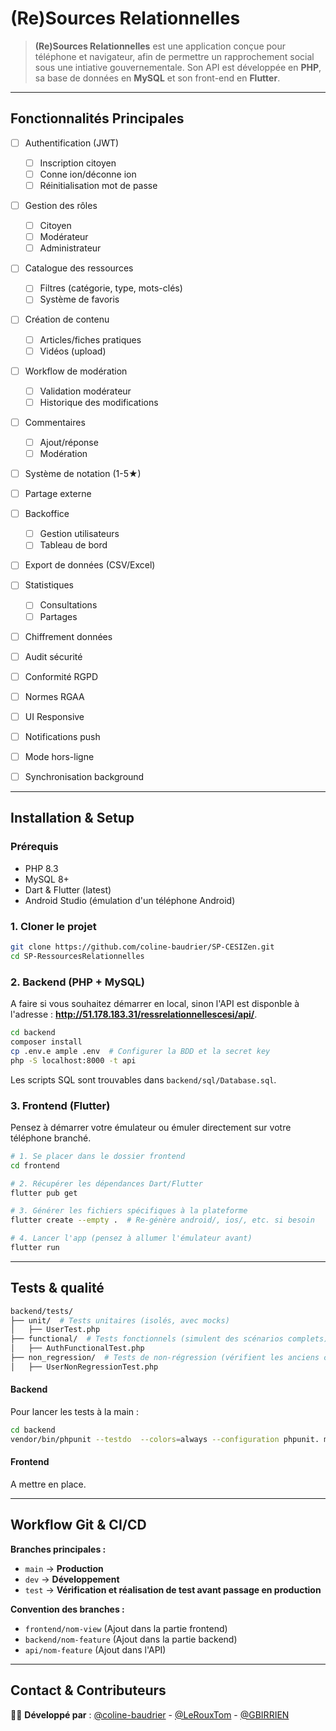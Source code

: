 # (Re)Sources Relationnelles

> **(Re)Sources Relationnelles** est une application conçue pour téléphone et navigateur, afin de permettre un rapprochement social sous une intiative gouvernementale. Son API est développée en **PHP**, sa base de données en **MySQL** et son front-end en **Flutter**.

---

## Fonctionnalités Principales

- [ ] Authentification (JWT)

  - [ ] Inscription citoyen
  - [ ] Conne ion/déconne ion
  - [ ] Réinitialisation mot de passe

- [ ] Gestion des rôles

  - [ ] Citoyen
  - [ ] Modérateur
  - [ ] Administrateur

- [ ] Catalogue des ressources

  - [ ] Filtres (catégorie, type, mots-clés)
  - [ ] Système de favoris

- [ ] Création de contenu

  - [ ] Articles/fiches pratiques
  - [ ] Vidéos (upload)

- [ ] Workflow de modération

  - [ ] Validation modérateur
  - [ ] Historique des modifications

- [ ] Commentaires

  - [ ] Ajout/réponse
  - [ ] Modération

- [ ] Système de notation (1-5★)

- [ ] Partage externe

- [ ] Backoffice

  - [ ] Gestion utilisateurs
  - [ ] Tableau de bord

- [ ] Export de données (CSV/Excel)

- [ ] Statistiques
  - [ ] Consultations
  - [ ] Partages
- [ ] Chiffrement données
- [ ] Audit sécurité
- [ ] Conformité RGPD
- [ ] Normes RGAA
- [ ] UI Responsive
- [ ] Notifications push
- [ ] Mode hors-ligne
- [ ] Synchronisation background

---

## Installation & Setup

### Prérequis

- PHP 8.3
- MySQL 8+
- Dart & Flutter (latest)
- Android Studio (émulation d'un téléphone Android)

### 1. Cloner le projet

```bash
git clone https://github.com/coline-baudrier/SP-CESIZen.git
cd SP-RessourcesRelationnelles
```

### 2. Backend (PHP + MySQL)

A faire si vous souhaitez démarrer en local, sinon l'API est disponble à l'adresse : **http://51.178.183.31/ressrelationnellescesi/api/**.

```bash
cd backend
composer install
cp .env.e ample .env  # Configurer la BDD et la secret key
php -S localhost:8000 -t api
```

Les scripts SQL sont trouvables dans `backend/sql/Database.sql`.

### 3. Frontend (Flutter)

Pensez à démarrer votre émulateur ou émuler directement sur votre téléphone branché.

```bash
# 1. Se placer dans le dossier frontend
cd frontend

# 2. Récupérer les dépendances Dart/Flutter
flutter pub get

# 3. Générer les fichiers spécifiques à la plateforme
flutter create --empty .  # Re-génère android/, ios/, etc. si besoin

# 4. Lancer l'app (pensez à allumer l'émulateur avant)
flutter run
```

---

## Tests & qualité

```bash
backend/tests/
├── unit/  # Tests unitaires (isolés, avec mocks)
│   ├── UserTest.php
├── functional/  # Tests fonctionnels (simulent des scénarios complets)
│   ├── AuthFunctionalTest.php
├── non_regression/  # Tests de non-régression (vérifient les anciens comportements)
│   ├── UserNonRegressionTest.php
```

#### Backend

Pour lancer les tests à la main :

```bash
cd backend
vendor/bin/phpunit --testdo  --colors=always --configuration phpunit. ml
```

#### Frontend

A mettre en place.

---

## Workflow Git & CI/CD

**Branches principales :**

- `main` → **Production**
- `dev` → **Développement**
- `test` → **Vérification et réalisation de test avant passage en production**

**Convention des branches :**

- `frontend/nom-view` (Ajout dans la partie frontend)
- `backend/nom-feature` (Ajout dans la partie backend)
- `api/nom-feature` (Ajout dans l'API)

---

## Contact & Contributeurs

👩‍💻 **Développé par** : [@coline-baudrier](https://github.com/coline-baudrier) - [@LeRouxTom](https://github.com/LeRouxTom) - [@GBIRRIEN](https://github.com/GBIRRIEN)
